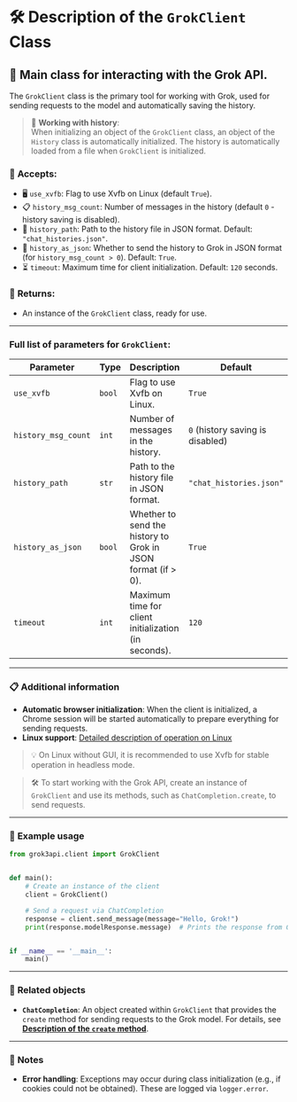 # 🛠️ Description of the `GrokClient` Class

## 🚀 Main class for interacting with the Grok API.

The `GrokClient` class is the primary tool for working with Grok, used for sending requests to the model and automatically saving the history.

> 📁 **Working with history**:  
> When initializing an object of the `GrokClient` class, an object of the `History` class is automatically initialized. The history is automatically loaded from a file when `GrokClient` is initialized.

### 📨 **Accepts:**  
- 🖥️ `use_xvfb`: Flag to use Xvfb on Linux (default `True`).  
- 📋 `history_msg_count`: Number of messages in the history (default `0` - history saving is disabled).  
- 📂 `history_path`: Path to the history file in JSON format. Default: `"chat_histories.json"`.  
- 📄 `history_as_json`: Whether to send the history to Grok in JSON format (for `history_msg_count > 0`). Default: `True`.  
- ⏳ `timeout`: Maximum time for client initialization. Default: `120` seconds.

### 🎯 **Returns:**  
- An instance of the `GrokClient` class, ready for use.

---

### Full list of parameters for `GrokClient`:

| Parameter           | Type   | Description                                                  | Default                          |  
|---------------------|--------|--------------------------------------------------------------|----------------------------------|  
| `use_xvfb`          | `bool` | Flag to use Xvfb on Linux.                                   | `True`                           |  
| `history_msg_count` | `int`  | Number of messages in the history.                           | `0` (history saving is disabled) |  
| `history_path`      | `str`  | Path to the history file in JSON format.                     | `"chat_histories.json"`          |  
| `history_as_json`   | `bool` | Whether to send the history to Grok in JSON format (if > 0). | `True`                           |  
| `timeout`           | `int`  | Maximum time for client initialization (in seconds).         | `120`                            |  

---



### 📋 **Additional information**

- **Automatic browser initialization**: When the client is initialized, a Chrome session will be started automatically to prepare everything for sending requests.
- **Linux support**: [Detailed description of operation on Linux](LinuxDoc)

> 💡 On Linux without GUI, it is recommended to use Xvfb for stable operation in headless mode.

> 🛠️ To start working with the Grok API, create an instance of `GrokClient` and use its methods, such as `ChatCompletion.create`, to send requests.

---

### 🌟 **Example usage**

```python
from grok3api.client import GrokClient


def main():
    # Create an instance of the client
    client = GrokClient()

    # Send a request via ChatCompletion
    response = client.send_message(message="Hello, Grok!")
    print(response.modelResponse.message)  # Prints the response from Grok


if __name__ == '__main__':
    main()
```

---

### 🔗 **Related objects**

- **`ChatCompletion`**: An object created within `GrokClient` that provides the `create` method for sending requests to the Grok model. For details, see **[Description of the `create` method](sendMessageDoc)**.

---

### 📌 **Notes**

- **Error handling**: Exceptions may occur during class initialization (e.g., if cookies could not be obtained). These are logged via `logger.error`.
